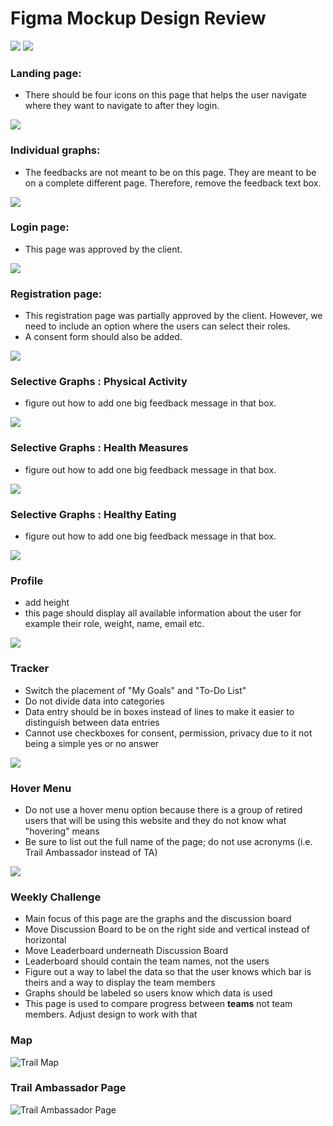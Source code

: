 # Figma Mockup Design Review
![](../images/figma/Homepage%20-%201.png?raw=true)
![](../images/figma/Homepage%20-%202.png?raw=true)

### Landing page:

- There should be four icons on this page that helps the user navigate where they want to navigate to after they login.

![](../images/figma/Individual%20Graphs.png?raw=true)

### Individual graphs:

- The feedbacks are not meant to be on this page. They are meant to be on a complete different page. Therefore, remove the feedback text box.

![](../images/figma/Login.png?raw=true)

### Login page:
- This page was approved by the client.

![](../images/figma/Register.png?raw=true)

### Registration page:
- This registration page was partially approved by the client. However, we need to include an option where the users can select their roles.
- A consent form should also be added.

![](../images/figma/Physical-Activity.png?raw=true)

### Selective Graphs : Physical Activity

- figure out how to add one big feedback message in that box. 

![](../images/figma/Health-Measures.png?raw=true)

### Selective Graphs : Health Measures

- figure out how to add one big feedback message in that box. 


![](../images/figma/Healthy-Eating.png?raw=true)

### Selective Graphs : Healthy Eating

- figure out how to add one big feedback message in that box. 

![](../images/figma/Profile.png?raw=true)

### Profile 

- add height
- this page should display all available information about the user for example their role, weight, name, email etc.

![](../images/figma/Tracker.png)

### Tracker

- Switch the placement of "My Goals" and "To-Do List"
- Do not divide data into categories 
- Data entry should be in boxes instead of lines to make it easier to distinguish between data entries
- Cannot use checkboxes for consent, permission, privacy due to it not being a simple yes or no answer

![](../images/figma/Tracker%20with%20hover%20menu.png)

### Hover Menu

- Do not use a hover menu option because there is a group of retired users that will be using this website and they do not know what "hovering" means
- Be sure to list out the full name of the page; do not use acronyms (i.e. Trail Ambassador instead of TA)


![](../images/figma/Weekly%20Challenge.png)

### Weekly Challenge

- Main focus of this page are the graphs and the discussion board
- Move Discussion Board to be on the right side and vertical instead of horizontal
- Move Leaderboard underneath Discussion Board
- Leaderboard should contain the team names, not the users
- Figure out a way to label the data so that the user knows which bar is theirs and a way to display the team members
- Graphs should be labeled so users know which data is used
- This page is used to compare progress between **teams** not team members. Adjust design to work with that

### Map

![Trail Map](../images/figma/Map-1.png)

### Trail Ambassador Page

![Trail Ambassador Page](../images/figma/Trail%20Ambassador%20v2.png)
